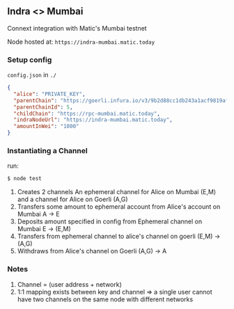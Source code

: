 ## Indra <> Mumbai 
Connext integration with Matic's Mumbai testnet

Node hosted at: `https://indra-mumbai.matic.today`

### Setup config

`config.json` in `./`

```json
{
  "alice": "PRIVATE_KEY",
  "parentChain": "https://goerli.infura.io/v3/9b2d88cc1db243a1acf9819af5f4302d",
  "parentChainId": 5,
  "childChain": "https://rpc-mumbai.matic.today",
  "indraNodeUrl": "https://indra-mumbai.matic.today",
  "amountInWei": "1000"
}

```

### Instantiating a Channel

run:
```bash
$ node test
```
1. Creates 2 channels
    An ephemeral channel for Alice on Mumbai (E,M) and a channel for Alice on Goerli (A,G)
2. Transfers some amount to ephemeral account from Alice's account on Mumbai A -> E
3. Deposits amount specified in config from Ephemeral channel on Mumbai E -> (E,M)
4. Transfers from ephemeral channel to alice's channel on goerli (E,M) -> (A,G)
5. Withdraws from Alice's channel on Goerli (A,G) -> A


### Notes

1. Channel = (user address + network)
2. 1:1 mapping exists between key and channel => a single user cannot have two channels on the same node with different networks
